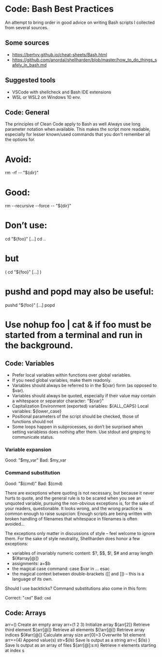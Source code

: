 # Code: Bash Best Practices
An attempt to bring order in good advice on writing Bash scripts I collected from several sources.

## Some sources
* https://bertvv.github.io/cheat-sheets/Bash.html
* https://github.com/anordal/shellharden/blob/master/how_to_do_things_safely_in_bash.md

## Suggested tools
* VSCode with shellcheck and Bash IDE extensions
* WSL or WSL2 on Windows 10 env.

## Code: General
The principles of Clean Code apply to Bash as well
Always use long parameter notation when available. This makes the script more readable, especially for lesser known/used commands that you don’t remember all the options for.

  # Avoid:
  rm -rf -- "${dir}"

  # Good:
  rm --recursive --force -- "${dir}"

  # Don’t use:

  cd "${foo}"
  [...]
  cd ..

  # but
  
  (
    cd "${foo}"
    [...]
  )
  # pushd and popd may also be useful:

  pushd "${foo}"
  [...]
  popd
  # Use nohup foo | cat & if foo must be started from a terminal and run in the background.

## Code: Variables

* Prefer local variables within functions over global variables.
* If you need global variables, make them readonly.
* Variables should always be referred to in the ${var} form (as opposed to $var).
* Variables should always be quoted, especially if their value may contain a whitespace or separator character: "${var}"
* Capitalization
    Environment (exported) variables: ${ALL_CAPS}
    Local variables: ${lower_case}
* Positional parameters of the script should be checked, those of functions should not
* Some loops happen in subprocesses, so don’t be surprised when setting variabless does nothing after them. Use stdout and greping to communicate status.

### Variable expansion

Good: "$my_var"
Bad: $my_var

### Command substitution

Good: "$(cmd)"
Bad: $(cmd)

There are exceptions where quoting is not necessary, but because it never hurts to quote, and the general rule is to be scared when you see an unquoted variable, pursuing the non-obvious exceptions is, for the sake of your readers, questionable. It looks wrong, and the wrong practice is common enough to raise suspicion: Enough scripts are being written with broken handling of filenames that whitespace in filenames is often avoided…

The exceptions only matter in discussions of style – feel welcome to ignore them. For the sake of style neutrality, Shellharden does honor a few exceptions:

* variables of invariably numeric content: $?, $$, $!, $# and array length ${#array[@]}
* assignments: a=$b
* the magical case command: case $var in … esac
* the magical context between double-brackets ([[ and ]]) – this is a language of its own.

Should I use backticks?
Command substitutions also come in this form:

Correct: "`cmd`"
Bad: `cmd`

## Code: Arrays
arr=()	Create an empty array
arr=(1 2 3)	Initialize array
${arr[2]}	Retrieve third element
${arr[@]}	Retrieve all elements
${!arr[@]}	Retrieve array indices
${#arr[@]}	Calculate array size
arr[0]=3	Overwrite 1st element
arr+=(4)	Append value(s)
str=$(ls)	Save ls output as a string
arr=( $(ls) )	Save ls output as an array of files
${arr[@]:s:n}	Retrieve n elements starting at index s

